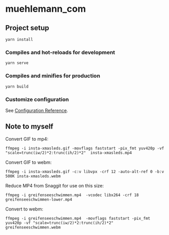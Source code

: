 # muehlemann_com

## Project setup
```
yarn install
```

### Compiles and hot-reloads for development
```
yarn serve
```

### Compiles and minifies for production
```
yarn build
```

### Customize configuration
See [Configuration Reference](https://cli.vuejs.org/config/).


## Note to myself

Convert GIF to mp4:

    ffmpeg -i insta-xmasleds.gif -movflags faststart -pix_fmt yuv420p -vf "scale=trunc(iw/2)*2:trunc(ih/2)*2"  insta-xmasleds.mp4

Convert GIF to webm:

    ffmpeg -i insta-xmasleds.gif -c:v libvpx -crf 12 -auto-alt-ref 0 -b:v 500K insta-xmasleds.webm

Reduce MP4 from Snaggit for use on this size:

    ffmpeg -i greifenseeschwimmen.mp4  -vcodec libx264 -crf 18 greifenseeschwimmen-lower.mp4

Convert to webm:

    ffmpeg -i greifenseeschwimmen.mp4  -movflags faststart -pix_fmt yuv420p -vf "scale=trunc(iw/2)*2:trunc(ih/2)*2"  greifenseeschwimmen.webm

